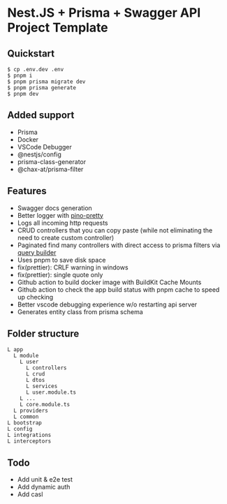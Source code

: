 # Nest.JS + Prisma + Swagger API Project Template

## Quickstart
```
$ cp .env.dev .env
$ pnpm i
$ pnpm prisma migrate dev
$ pnpm prisma generate
$ pnpm dev
```

## Added support
- Prisma
- Docker
- VSCode Debugger
- @nestjs/config
- prisma-class-generator
- @chax-at/prisma-filter

## Features
- Swagger docs generation
- Better logger with [pino-pretty](https://github.com/pinojs/pino-pretty)
- Logs all incoming http requests
- CRUD controllers that you can copy paste (while not eliminating the need to create custom controller)
- Paginated find many controllers with direct access to prisma filters via [query builder](https://github.com/chax-at/prisma-filter)
- Uses pnpm to save disk space
- fix(prettier): CRLF warning in windows
- fix(prettier): single quote only 
- Github action to build docker image with BuildKit Cache Mounts
- Github action to check the app build status with pnpm cache to speed up checking
- Better vscode debugging experience w/o restarting api server
- Generates entity class from prisma schema

## Folder structure
```
L app
  L module
    L user
      L controllers
      L crud
      L dtos
      L services
      L user.module.ts
    L ...
    L core.module.ts
  L providers
  L common
L bootstrap
L config
L integrations
L interceptors
```

## Todo
- Add unit & e2e test
- Add dynamic auth
- Add casl